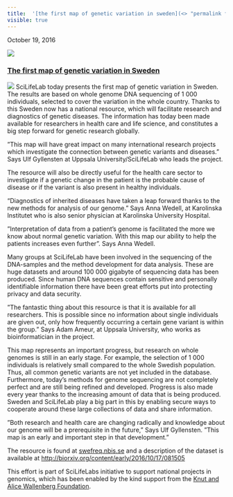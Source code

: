 ```yaml
---
title:  '[the first map of genetic variation in sweden](<> "permalink for the first map of genetic variation in sweden")'
visible: true
---
```

    

October 19, 2016

[![](/assets/img/logos/icon-share-twitter.png)](<https://twitter.com/share?url=https://nbis.se/news/2016/10/19/swefreq/> "Tweet it!")

###  [The first map of genetic variation in Sweden](<> "Permalink for The first map of genetic variation in Sweden")

[![](/assets/img/logos/swegen_logo_v1_trans_400.png)](<https://swefreq.nbis.se>) SciLifeLab today presents the first map of genetic variation in Sweden. The results are based on whole genome DNA sequencing of 1 000 individuals, selected to cover the variation in the whole country. Thanks to this Sweden now has a national resource, which will facilitate research and diagnostics of genetic diseases. The information has today been made available for researchers in health care and life science, and constitutes a big step forward for genetic research globally. 

”This map will have great impact on many international research projects which investigate the connection between genetic variants and diseases.” Says Ulf Gyllensten at Uppsala University/SciLifeLab who leads the project.

The resource will also be directly useful for the health care sector to investigate if a genetic change in the patient is the probable cause of disease or if the variant is also present in healthy individuals.

“Diagnostics of inherited diseases have taken a leap forward thanks to the new methods for analysis of our genome.” Says Anna Wedell, at Karolinska Institutet who is also senior physician at Karolinska University Hospital.

”Interpretation of data from a patient’s genome is facilitated the more we know about normal genetic variation. With this map our ability to help the patients increases even further”. Says Anna Wedell.

Many groups at SciLifeLab have been involved in the sequencing of the DNA-samples and the method development for data analysis. These are huge datasets and around 100 000 gigabyte of sequencing data has been produced. Since human DNA sequences contain sensitive and personally identifiable information there have been great efforts put into protecting privacy and data security.

”The fantastic thing about this resource is that it is available for all researchers. This is possible since no information about single individuals are given out, only how frequently occurring a certain gene variant is within the group.” Says Adam Ameur, at Uppsala University, who works as bioinformatician in the project.

This map represents an important progress, but research on whole genomes is still in an early stage. For example, the selection of 1 000 individuals is relatively small compared to the whole Swedish population. Thus, all common genetic variants are not yet included in the database. Furthermore, today’s methods for genome sequencing are not completely perfect and are still being refined and developed. Progress is also made every year thanks to the increasing amount of data that is being produced. Sweden and SciLifeLab play a big part in this by enabling secure ways to cooperate around these large collections of data and share information.

”Both research and health care are changing radically and knowledge about our genome will be a prerequisite in the future,” Says Ulf Gyllensten. ”This map is an early and important step in that development.”

The resource is found at [swefreq.nbis.se](<https://swefreq.nbis.se>) and a description of the dataset is available at <http://biorxiv.org/content/early/2016/10/17/081505>

This effort is part of SciLifeLabs initiative to support national projects in genomics, which has been enabled by the kind support from the [Knut and Alice Wallenberg Foundation](<https://www.wallenberg.com/kaw/en>).
